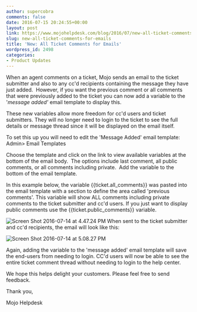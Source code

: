 ```yaml
---
author: supercobra
comments: false
date: 2016-07-15 20:24:55+00:00
layout: post
link: https://www.mojohelpdesk.com/blog/2016/07/new-all-ticket-comments-for-emails/
slug: new-all-ticket-comments-for-emails
title: 'New: All Ticket Comments for Emails'
wordpress_id: 2498
categories:
- Product Updates
---
```


When an agent comments on a ticket, Mojo sends an email to the ticket submitter and also to any cc'd recipients containing the message they have just added.  However, if you want the previous comment or all comments that were previously added to the ticket you can now add a variable to the '_message added'_ email template to display this.

These new variables allow more freedom for cc'd users and ticket submitters. They will no longer need to login to the ticket to see the full details or message thread since it will be displayed on the email itself.

To set this up you will need to edit the 'Message Added' email template: Admin> Email Templates

Choose the template and click on the link to view available variables at the bottom of the email body.  The options include last comment, all public comments, or all comments including private.  Add the variable to the bottom of the email template.

In this example below, the variable {{ticket.all_comments}} was pasted into the email template with a section to define the area called 'previous comments'. This variable will show ALL comments including private comments to the ticket submitter and cc'd users. If you just want to display public comments use the {{ticket.public_comments}} variable.

![Screen Shot 2016-07-14 at 4.47.24 PM](http://www.mojohelpdesk.com/blog/wordpress/wp-content/uploads/2016/07/Screen-Shot-2016-07-14-at-4.47.24-PM.png)
When sent to the ticket submitter and cc'd recipients, the email will look like this:

![Screen Shot 2016-07-14 at 5.08.27 PM](http://www.mojohelpdesk.com/blog/wordpress/wp-content/uploads/2016/07/Screen-Shot-2016-07-14-at-5.08.27-PM.png)



Again, adding the variable to the 'message added' email template will save the end-users from needing to login. CC'd users will now be able to see the entire ticket comment thread without needing to login to the help center.

We hope this helps delight your customers. Please feel free to send feedback.

Thank you,

Mojo Helpdesk
